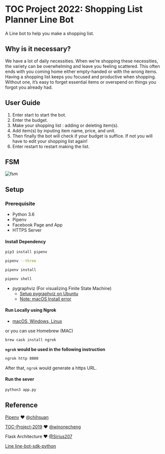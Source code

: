 # TOC Project 2022: Shopping List Planner Line Bot

A Line bot to help you make a shopping list.

## Why is it necessary?

We have a lot of daily necessities. When we're shopping these necessities, the variety can be overwhelming and leave you feeling scattered. This often ends with you coming home either empty-handed or with the wrong items. 
Having a shopping list keeps you focused and productive when shopping. Without one, it’s easy to forget essential items or overspend on things you forgot you already had.

## User Guide

1. Enter start to start the bot.
2. Enter the budget.
3. Make your shopping list : adding or deleting item(s).
4. Add item(s) by inputing item name, price, and unit.
5. Then finally the bot will check if your budget is suffice. If not you will have to edit your shopping list again!
6. Enter restart to restart making the list.

## FSM
![fsm](https://user-images.githubusercontent.com/95698966/209289784-3089bc39-cf41-43d8-a2ed-3b8e1e6d8c97.png)

## Setup

### Prerequisite
* Python 3.6
* Pipenv
* Facebook Page and App
* HTTPS Server

#### Install Dependency
```sh
pip3 install pipenv

pipenv --three

pipenv install

pipenv shell
```

* pygraphviz (For visualizing Finite State Machine)
    * [Setup pygraphviz on Ubuntu](http://www.jianshu.com/p/a3da7ecc5303)
	* [Note: macOS Install error](https://github.com/pygraphviz/pygraphviz/issues/100)




#### Run Locally using Ngrok
* [ macOS, Windows, Linux](https://ngrok.com/download)

or you can use Homebrew (MAC)
```sh
brew cask install ngrok
```

**`ngrok` would be used in the following instruction**

```sh
ngrok http 8000
```

After that, `ngrok` would generate a https URL.

#### Run the sever

```sh
python3 app.py
```

## Reference
[Pipenv](https://medium.com/@chihsuan/pipenv-更簡單-更快速的-python-套件管理工具-135a47e504f4) ❤️ [@chihsuan](https://github.com/chihsuan)

[TOC-Project-2019](https://github.com/winonecheng/TOC-Project-2019) ❤️ [@winonecheng](https://github.com/winonecheng)

Flask Architecture ❤️ [@Sirius207](https://github.com/Sirius207)

[Line line-bot-sdk-python](https://github.com/line/line-bot-sdk-python/tree/master/examples/flask-echo)

